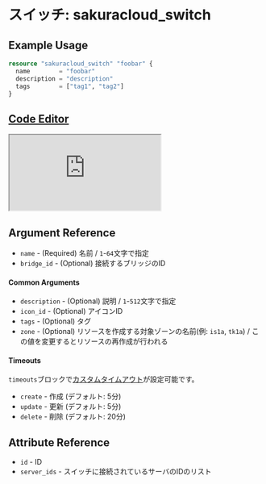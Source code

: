 # スイッチ: sakuracloud_switch

## Example Usage

```tf
resource "sakuracloud_switch" "foobar" {
  name        = "foobar"
  description = "description"
  tags        = ["tag1", "tag2"]
}
```

<div class="editor">

<h2><a href="https://zouen-alpha.usacloud.jp/#resource/switch" target="_blank" rel="noopener noreferrer">Code Editor</a></h2>

<iframe src="https://zouen-alpha.usacloud.jp/#resource/switch"></iframe>

</div>

## Argument Reference

* `name` - (Required) 名前 / `1`-`64`文字で指定
* `bridge_id` - (Optional) 接続するブリッジのID

#### Common Arguments

* `description` - (Optional) 説明 / `1`-`512`文字で指定
* `icon_id` - (Optional) アイコンID
* `tags` - (Optional) タグ
* `zone` - (Optional) リソースを作成する対象ゾーンの名前(例: `is1a`, `tk1a`) / この値を変更するとリソースの再作成が行われる

#### Timeouts

`timeouts`ブロックで[カスタムタイムアウト](https://www.terraform.io/docs/configuration/resources.html#operation-timeouts)が設定可能です。  

* `create` - 作成 (デフォルト: 5分)
* `update` - 更新 (デフォルト: 5分)
* `delete` - 削除 (デフォルト: 20分)

## Attribute Reference

* `id` - ID
* `server_ids` - スイッチに接続されているサーバのIDのリスト

